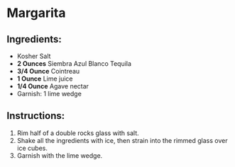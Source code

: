 # Margarita

## Ingredients:
- Kosher Salt
- **2 Ounces** Siembra Azul Blanco Tequila
- **3/4 Ounce** Cointreau
- **1 Ounce** Lime juice
- **1/4 Ounce** Agave nectar
- Garnish: 1 lime wedge

## Instructions:
1. Rim half of a double rocks glass with salt.
2. Shake all the ingredients with ice, then strain into the rimmed glass over ice cubes.
3. Garnish with the lime wedge.
